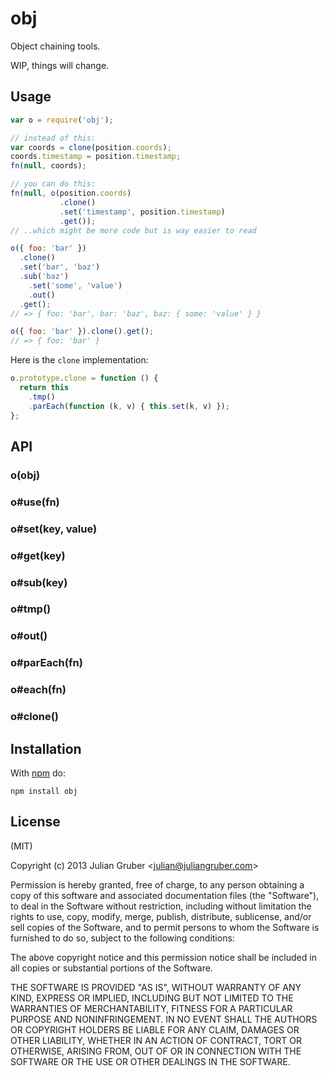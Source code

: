 # obj

Object chaining tools.

WIP, things will change.

## Usage

```js
var o = require('obj');

// instead of this:
var coords = clone(position.coords);
coords.timestamp = position.timestamp;
fn(null, coords);

// you can do this:
fn(null, o(position.coords)
           .clone()
           .set('timestamp', position.timestamp)
           .get());
// ..which might be more code but is way easier to read

o({ foo: 'bar' })
  .clone()
  .set('bar', 'baz')
  .sub('baz')
    .set('some', 'value')
    .out()
  .get();
// => { foo: 'bar', bar: 'baz', baz: { some: 'value' } }

o({ foo: 'bar' }).clone().get();
// => { foo: 'bar' }
```

Here is the `clone` implementation:

```js
o.prototype.clone = function () {
  return this
    .tmp()
    .parEach(function (k, v) { this.set(k, v) });
};
```

## API

### o(obj)
### o#use(fn)
### o#set(key, value)
### o#get(key)
### o#sub(key)
### o#tmp()
### o#out()
### o#parEach(fn)
### o#each(fn)
### o#clone()

## Installation

With [npm](https://npmjs.org) do:

```
npm install obj
```

## License

(MIT)

Copyright (c) 2013 Julian Gruber &lt;julian@juliangruber.com&gt;

Permission is hereby granted, free of charge, to any person obtaining a copy of
this software and associated documentation files (the "Software"), to deal in
the Software without restriction, including without limitation the rights to
use, copy, modify, merge, publish, distribute, sublicense, and/or sell copies
of the Software, and to permit persons to whom the Software is furnished to do
so, subject to the following conditions:

The above copyright notice and this permission notice shall be included in all
copies or substantial portions of the Software.

THE SOFTWARE IS PROVIDED "AS IS", WITHOUT WARRANTY OF ANY KIND, EXPRESS OR
IMPLIED, INCLUDING BUT NOT LIMITED TO THE WARRANTIES OF MERCHANTABILITY,
FITNESS FOR A PARTICULAR PURPOSE AND NONINFRINGEMENT. IN NO EVENT SHALL THE
AUTHORS OR COPYRIGHT HOLDERS BE LIABLE FOR ANY CLAIM, DAMAGES OR OTHER
LIABILITY, WHETHER IN AN ACTION OF CONTRACT, TORT OR OTHERWISE, ARISING FROM,
OUT OF OR IN CONNECTION WITH THE SOFTWARE OR THE USE OR OTHER DEALINGS IN THE
SOFTWARE.
